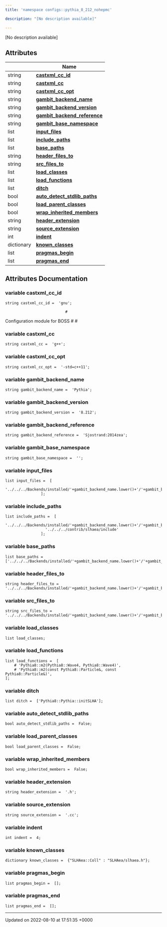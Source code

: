 ```yaml
---
title: 'namespace configs::pythia_8_212_nohepmc'

description: "[No description available]"

---
```







[No description available]

## Attributes

|                | Name           |
| -------------- | -------------- |
| string | **[castxml_cc_id](/documentation/code/gambit_2-2/namespaces/namespaceconfigs_1_1pythia__8__212__nohepmc/#variable-castxml-cc-id)**  |
| string | **[castxml_cc](/documentation/code/gambit_2-2/namespaces/namespaceconfigs_1_1pythia__8__212__nohepmc/#variable-castxml-cc)**  |
| string | **[castxml_cc_opt](/documentation/code/gambit_2-2/namespaces/namespaceconfigs_1_1pythia__8__212__nohepmc/#variable-castxml-cc-opt)**  |
| string | **[gambit_backend_name](/documentation/code/gambit_2-2/namespaces/namespaceconfigs_1_1pythia__8__212__nohepmc/#variable-gambit-backend-name)**  |
| string | **[gambit_backend_version](/documentation/code/gambit_2-2/namespaces/namespaceconfigs_1_1pythia__8__212__nohepmc/#variable-gambit-backend-version)**  |
| string | **[gambit_backend_reference](/documentation/code/gambit_2-2/namespaces/namespaceconfigs_1_1pythia__8__212__nohepmc/#variable-gambit-backend-reference)**  |
| string | **[gambit_base_namespace](/documentation/code/gambit_2-2/namespaces/namespaceconfigs_1_1pythia__8__212__nohepmc/#variable-gambit-base-namespace)**  |
| list | **[input_files](/documentation/code/gambit_2-2/namespaces/namespaceconfigs_1_1pythia__8__212__nohepmc/#variable-input-files)**  |
| list | **[include_paths](/documentation/code/gambit_2-2/namespaces/namespaceconfigs_1_1pythia__8__212__nohepmc/#variable-include-paths)**  |
| list | **[base_paths](/documentation/code/gambit_2-2/namespaces/namespaceconfigs_1_1pythia__8__212__nohepmc/#variable-base-paths)**  |
| string | **[header_files_to](/documentation/code/gambit_2-2/namespaces/namespaceconfigs_1_1pythia__8__212__nohepmc/#variable-header-files-to)**  |
| string | **[src_files_to](/documentation/code/gambit_2-2/namespaces/namespaceconfigs_1_1pythia__8__212__nohepmc/#variable-src-files-to)**  |
| list | **[load_classes](/documentation/code/gambit_2-2/namespaces/namespaceconfigs_1_1pythia__8__212__nohepmc/#variable-load-classes)**  |
| list | **[load_functions](/documentation/code/gambit_2-2/namespaces/namespaceconfigs_1_1pythia__8__212__nohepmc/#variable-load-functions)**  |
| list | **[ditch](/documentation/code/gambit_2-2/namespaces/namespaceconfigs_1_1pythia__8__212__nohepmc/#variable-ditch)**  |
| bool | **[auto_detect_stdlib_paths](/documentation/code/gambit_2-2/namespaces/namespaceconfigs_1_1pythia__8__212__nohepmc/#variable-auto-detect-stdlib-paths)**  |
| bool | **[load_parent_classes](/documentation/code/gambit_2-2/namespaces/namespaceconfigs_1_1pythia__8__212__nohepmc/#variable-load-parent-classes)**  |
| bool | **[wrap_inherited_members](/documentation/code/gambit_2-2/namespaces/namespaceconfigs_1_1pythia__8__212__nohepmc/#variable-wrap-inherited-members)**  |
| string | **[header_extension](/documentation/code/gambit_2-2/namespaces/namespaceconfigs_1_1pythia__8__212__nohepmc/#variable-header-extension)**  |
| string | **[source_extension](/documentation/code/gambit_2-2/namespaces/namespaceconfigs_1_1pythia__8__212__nohepmc/#variable-source-extension)**  |
| int | **[indent](/documentation/code/gambit_2-2/namespaces/namespaceconfigs_1_1pythia__8__212__nohepmc/#variable-indent)**  |
| dictionary | **[known_classes](/documentation/code/gambit_2-2/namespaces/namespaceconfigs_1_1pythia__8__212__nohepmc/#variable-known-classes)**  |
| list | **[pragmas_begin](/documentation/code/gambit_2-2/namespaces/namespaceconfigs_1_1pythia__8__212__nohepmc/#variable-pragmas-begin)**  |
| list | **[pragmas_end](/documentation/code/gambit_2-2/namespaces/namespaceconfigs_1_1pythia__8__212__nohepmc/#variable-pragmas-end)**  |



## Attributes Documentation

### variable castxml_cc_id

```
string castxml_cc_id =  'gnu';
```




```
                           #
```

 Configuration module for BOSS # # 


### variable castxml_cc

```
string castxml_cc =  'g++';
```


### variable castxml_cc_opt

```
string castxml_cc_opt =  '-std=c++11';
```


### variable gambit_backend_name

```
string gambit_backend_name =  'Pythia';
```


### variable gambit_backend_version

```
string gambit_backend_version =  '8.212';
```


### variable gambit_backend_reference

```
string gambit_backend_reference =  'Sjostrand:2014zea';
```


### variable gambit_base_namespace

```
string gambit_base_namespace =  '';
```


### variable input_files

```
list input_files =  [
                  '../../../Backends/installed/'+gambit_backend_name.lower()+'/'+gambit_backend_version+'/include/Pythia8/Pythia.h'
                ];
```


### variable include_paths

```
list include_paths =  [
                  '../../../Backends/installed/'+gambit_backend_name.lower()+'/'+gambit_backend_version+'/include',
                  '../../../contrib/slhaea/include'
                ];
```


### variable base_paths

```
list base_paths =  ['../../../Backends/installed/'+gambit_backend_name.lower()+'/'+gambit_backend_version+'/'];
```


### variable header_files_to

```
string header_files_to =  '../../../Backends/installed/'+gambit_backend_name.lower()+'/'+gambit_backend_version+'/include';
```


### variable src_files_to

```
string src_files_to =  '../../../Backends/installed/'+gambit_backend_name.lower()+'/'+gambit_backend_version+'/src';
```


### variable load_classes

```
list load_classes;
```


### variable load_functions

```
list load_functions =  [
    # 'Pythia8::m2(Pythia8::Wave4, Pythia8::Wave4)',
    # 'Pythia8::m2(const Pythia8::Particle&, const Pythia8::Particle&)',
];
```


### variable ditch

```
list ditch =  ['Pythia8::Pythia::initSLHA'];
```


### variable auto_detect_stdlib_paths

```
bool auto_detect_stdlib_paths =  False;
```


### variable load_parent_classes

```
bool load_parent_classes =  False;
```


### variable wrap_inherited_members

```
bool wrap_inherited_members =  False;
```


### variable header_extension

```
string header_extension =  '.h';
```


### variable source_extension

```
string source_extension =  '.cc';
```


### variable indent

```
int indent =  4;
```


### variable known_classes

```
dictionary known_classes =  {"SLHAea::Coll" : "SLHAea/slhaea.h"};
```


### variable pragmas_begin

```
list pragmas_begin =  [];
```


### variable pragmas_end

```
list pragmas_end =  [];
```





-------------------------------

Updated on 2022-08-10 at 17:51:35 +0000